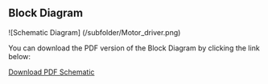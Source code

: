 ## Block Diagram


![Schematic Diagram] (/subfolder/Motor_driver.png)

You can download the PDF version of the Block Diagram by clicking the link below:

[Download PDF Schematic](/subfolder/Motor_driver.pdf)

